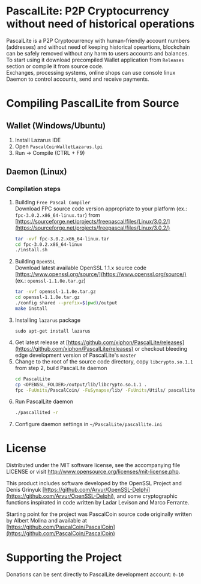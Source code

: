 # PascalLite: P2P Cryptocurrency without need of historical operations

PascalLite is a P2P Cryptocurrency with human-friendly account numbers (addresses) and without need of keeping historical opeartions, blockchain can be safely removed without any harm to users accounts and balances.  
To start using it download precompiled Wallet application from `Releases` section or compile it from source code.  
Exchanges, processing systems, online shops can use console linux Daemon to control accounts, send and receive payments.  

# Compiling PascalLite from Source

## Wallet (Windows/Ubuntu)

1. Install Lazarus IDE 
2. Open `PascalCoinWalletLazarus.lpi`
3. Run -> Compile (CTRL + F9)

## Daemon (Linux)

### Compilation steps

1. Building `Free Pascal Compiler`  
    Download FPC source code version appropriate to your platform (ex.: `fpc-3.0.2.x86_64-linux.tar`) from [https://sourceforge.net/projects/freepascal/files/Linux/3.0.2/](https://sourceforge.net/projects/freepascal/files/Linux/3.0.2/)
    ```bash
    tar -xvf fpc-3.0.2.x86_64-linux.tar
    cd fpc-3.0.2.x86_64-linux
    ./install.sh
    ```
2. Building `OpenSSL`  
    Download latest available OpenSSL 1.1.x source code [https://www.openssl.org/source/](https://www.openssl.org/source/)  (ex.: `openssl-1.1.0e.tar.gz`)
    ```bash
    tar -xvf openssl-1.1.0e.tar.gz
    cd openssl-1.1.0e.tar.gz
    ./config shared --prefix=$(pwd)/output
    make install
    ```
3. Installing `lazarus` package  
    ```
    sudo apt-get install lazarus
    ```
4. Get latest release at [https://github.com/xiphon/PascalLite/releases](https://github.com/xiphon/PascalLite/releases) or checkout bleeding edge development version of PascalLite's `master`  
5. Change to the root of the source code directory, copy `libcrypto.so.1.1` from step 2, build PascalLite daemon  
    ```bash
    cd PascalLite
    cp <OPENSSL_FOLDER>/output/lib/libcrypto.so.1.1 .
    fpc -FuUnits/PascalCoin/ -FuSynapse/lib/ -FuUnits/Utils/ pascallited.pp
    ```
6. Run PascalLite daemon
    ```bash
    ./pascallited -r
    ```
7. Configure daemon settings in `~/PascalLite/pascallite.ini`

# License
 
Distributed under the MIT software license, see the accompanying file LICENSE or visit http://www.opensource.org/licenses/mit-license.php.  

This product includes software developed by the OpenSSL Project and Denis Grinyuk [https://github.com/Arvur/OpenSSL-Delphi](https://github.com/Arvur/OpenSSL-Delphi), and some cryptographic functions inspirated in code written by Ladar Levison and Marco Ferrante.  

Starting point for the project was PascalCoin source code originally written by Albert Molina and available at [https://github.com/PascalCoin/PascalCoin](https://github.com/PascalCoin/PascalCoin)

# Supporting the Project

Donations can be sent directly to PascalLite development account: `0-10`
